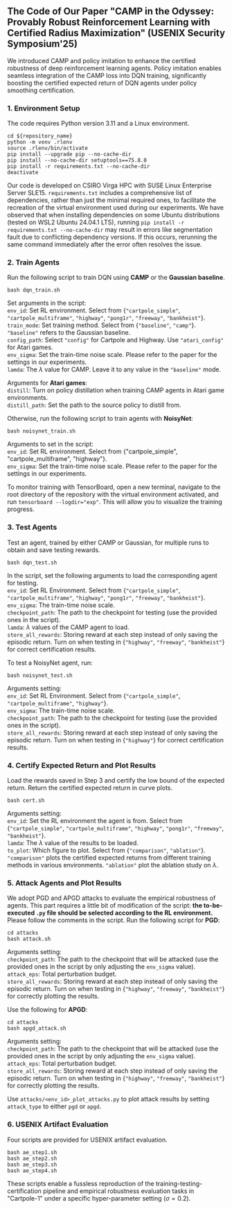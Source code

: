 ## The Code of Our Paper "CAMP in the Odyssey: Provably Robust Reinforcement Learning with Certified Radius Maximization" (USENIX Security Symposium'25)

We introduced CAMP and policy imitation to enhance the certified robustness of deep reinforcement learning agents. Policy imitation enables seamless integration of the CAMP loss into DQN training, significantly boosting the certified expected return of DQN agents under policy smoothing certification.


### 1. Environment Setup

The code requires Python version 3.11 and a Linux environment.

```
cd ${repository_name}
python -m venv .rlenv
source .rlenv/bin/activate
pip install --upgrade pip --no-cache-dir
pip install --no-cache-dir setuptools==75.8.0
pip install -r requirements.txt --no-cache-dir
deactivate
```
Our code is developed on CSIRO Virga HPC with SUSE Linux Enterprise Server SLE15. 
```requirements.txt``` includes a comprehensive list of dependencies, rather than just the minimal required ones, to facilitate the recreation of the virtual environment used during our experiments.
We have observed that when installing dependencies on some Ubuntu distributions (tested on WSL2 Ubuntu 24.04.1 LTS), running ```pip install -r requirements.txt --no-cache-dir``` may result in errors like segmentation fault due to conflicting dependency versions. 
If this occurs, rerunning the same command immediately after the error often resolves the issue.


### 2. Train Agents
Run the following script to train DQN using **CAMP** or the **Gaussian baseline**.
```
bash dqn_train.sh
```
Set arguments in the script:\
```env_id```: Set RL environment. Select from {```"cartpole_simple"```, ```"cartpole_multiframe"```, ```"highway"```, ```"pong1r"```, ```"freeway"```, ```"bankheist"```}.\
```train_mode```: Set training method. Select from {```"baseline"```, ```"camp"```}. ```"baseline"``` refers to the Gaussian baseline.\
```config_path```: Select ```"config"``` for Cartpole and Highway. Use ```"atari_config"``` for Atari games.\
```env_sigma```: Set the train-time noise scale. Please refer to the paper for the settings in our experiments.\
```lamda```: The $\lambda$ value for CAMP. Leave it to any value in the ```"baseline"``` mode.

Arguments for **Atari games**:\
```distill```: Turn on policy distillation when training CAMP agents in Atari game environments.\
```distill_path```: Set the path to the source policy to distill from.


Otherwise, run the following script to train agents with **NoisyNet**:
```
bash noisynet_train.sh
```
Arguments to set in the script:\
```env_id```: Set RL environment. Select from {"cartpole_simple", "cartpole_multiframe", "highway"}.\
```env_sigma```: Set the train-time noise scale. Please refer to the paper for the settings in our experiments.

To monitor training with TensorBoard, open a new terminal, navigate to the root directory of the repository with the virtual environment activated, and run ```tensorboard --logdir="exp"```. 
This will allow you to visualize the training progress.

### 3. Test Agents
Test an agent, trained by either CAMP or Gaussian, for multiple runs to obtain and save testing rewards.
```
bash dqn_test.sh
```
In the script, set the following arguments to load the corresponding agent for testing.\
```env_id```: Set RL Environment. Select from {```"cartpole_simple"```, ```"cartpole_multiframe"```, ```"highway"```, ```"pong1r"```, ```"freeway"```, ```"bankheist"```}.\
```env_sigma```: The train-time noise scale.\
```checkpoint_path```: The path to the checkpoint for testing (use the provided ones in the script).\
```lamda```: $\lambda$ values of the CAMP agent to load.\
```store_all_rewards```: Storing reward at each step instead of only saving the episodic return. Turn on when testing in {```"highway"```, ```"freeway"```, ```"bankheist"```} for correct certification results.

To test a NoisyNet agent, run:
```
bash noisynet_test.sh
```
Arguments setting:\
```env_id```: Set RL Environment. Select from {```"cartpole_simple"```, ```"cartpole_multiframe"```, ```"highway"```}.\
```env_sigma```: The train-time noise scale.\
```checkpoint_path```: The path to the checkpoint for testing (use the provided ones in the script).\
```store_all_rewards```: Storing reward at each step instead of only saving the episodic return. Turn on when testing in {```"highway"```} for correct certification results.


### 4. Certify Expected Return and Plot Results
Load the rewards saved in Step 3 and certify the low bound of the expected return. Return the certified expected return in curve plots.
```
bash cert.sh
```
Arguments setting:\
```env_id```: Set the RL environment the agent is from. Select from {```"cartpole_simple"```, ```"cartpole_multiframe"```, ```"highway"```, ```"pong1r"```, ```"freeway"```, ```"bankheist"```}.\
```lamda```: The $\lambda$ value of the results to be loaded.\
```to_plot```: Which figure to plot. Select from {```"comparison"```, ```"ablation"```}. ```"comparison"``` plots the certified expected returns from different training methods in various environments. ```"ablation"``` plot the ablation study on $\lambda$.


### 5. Attack Agents and Plot Results
We adopt PGD and APGD attacks to evaluate the empirical robustness of agents. This part requires a little bit of modification of the script: **the to-be-executed ```.py``` file should be selected according to the RL environment.** Please follow the comments in the script. Run the following script for **PGD**:
```
cd attacks
bash attack.sh
``` 
Arguments setting:\
```checkpoint_path```: The path to the checkpoint that will be attacked (use the provided ones in the script by only adjusting the ```env_sigma``` value).\
```attack_eps```: Total perturbation budget.\
```store_all_rewards```: Storing reward at each step instead of only saving the episodic return. Turn on when testing in {```"highway"```, ```"freeway"```, ```"bankheist"```} for correctly plotting the results.


Use the following for **APGD**:
```
cd attacks
bash apgd_attack.sh
```
Arguments setting:\
```checkpoint_path```: The path to the checkpoint that will be attacked (use the provided ones in the script by only adjusting the ```env_sigma``` value).\
```attack_eps```: Total perturbation budget.\
```store_all_rewards```: Storing reward at each step instead of only saving the episodic return. Turn on when testing in {```"highway"```, ```"freeway"```, ```"bankheist"```} for correctly plotting the results.

Use ```attacks/<env_id>_plot_attacks.py``` to plot attack results by setting ```attack_type``` to either ```pgd``` or ```apgd```.


### 6. USENIX Artifact Evaluation
Four scripts are provided for USENIX artifact evaluation.
```
bash ae_step1.sh
bash ae_step2.sh
bash ae_step3.sh
bash ae_step4.sh
```
These scripts enable a fussless reproduction of the training-testing-certification pipeline and empirical robustness evaluation tasks in "Cartpole-1" under a specific hyper-parameter setting ($\sigma=0.2$). 
